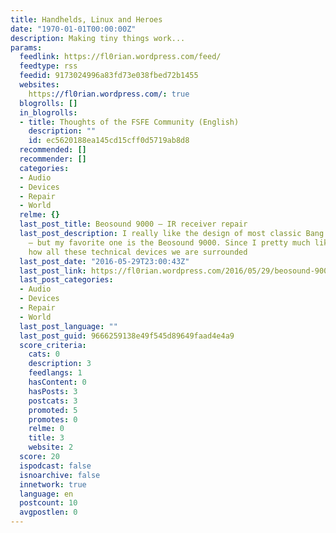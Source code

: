 ```yaml
---
title: Handhelds, Linux and Heroes
date: "1970-01-01T00:00:00Z"
description: Making tiny things work...
params:
  feedlink: https://fl0rian.wordpress.com/feed/
  feedtype: rss
  feedid: 9173024996a83fd73e038fbed72b1455
  websites:
    https://fl0rian.wordpress.com/: true
  blogrolls: []
  in_blogrolls:
  - title: Thoughts of the FSFE Community (English)
    description: ""
    id: ec5620188ea145cd15cff0d5719ab8d8
  recommended: []
  recommender: []
  categories:
  - Audio
  - Devices
  - Repair
  - World
  relme: {}
  last_post_title: Beosound 9000 – IR receiver repair
  last_post_description: I really like the design of most classic Bang & Olufsen stuff
    – but my favorite one is the Beosound 9000. Since I pretty much like to understand
    how all these technical devices we are surrounded
  last_post_date: "2016-05-29T23:00:43Z"
  last_post_link: https://fl0rian.wordpress.com/2016/05/29/beosound-9000-ir-receiver-repair/
  last_post_categories:
  - Audio
  - Devices
  - Repair
  - World
  last_post_language: ""
  last_post_guid: 9666259138e49f545d89649faad4e4a9
  score_criteria:
    cats: 0
    description: 3
    feedlangs: 1
    hasContent: 0
    hasPosts: 3
    postcats: 3
    promoted: 5
    promotes: 0
    relme: 0
    title: 3
    website: 2
  score: 20
  ispodcast: false
  isnoarchive: false
  innetwork: true
  language: en
  postcount: 10
  avgpostlen: 0
---
```

